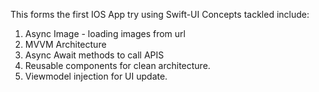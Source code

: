 This forms the first IOS App try using Swift-UI
Concepts tackled include:
1. Async Image - loading images from url
2. MVVM Architecture
3. Async Await methods to call APIS
4. Reusable components for clean architecture.
5. Viewmodel injection for UI update.
